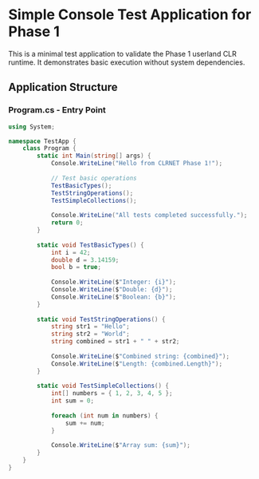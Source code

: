 # Simple Console Test Application for Phase 1

This is a minimal test application to validate the Phase 1 userland CLR runtime. It demonstrates basic execution without system dependencies.

## Application Structure

### Program.cs - Entry Point
```csharp
using System;

namespace TestApp {
    class Program {
        static int Main(string[] args) {
            Console.WriteLine("Hello from CLRNET Phase 1!");
            
            // Test basic operations
            TestBasicTypes();
            TestStringOperations();
            TestSimpleCollections();
            
            Console.WriteLine("All tests completed successfully.");
            return 0;
        }
        
        static void TestBasicTypes() {
            int i = 42;
            double d = 3.14159;
            bool b = true;
            
            Console.WriteLine($"Integer: {i}");
            Console.WriteLine($"Double: {d}");
            Console.WriteLine($"Boolean: {b}");
        }
        
        static void TestStringOperations() {
            string str1 = "Hello";
            string str2 = "World";
            string combined = str1 + " " + str2;
            
            Console.WriteLine($"Combined string: {combined}");
            Console.WriteLine($"Length: {combined.Length}");
        }
        
        static void TestSimpleCollections() {
            int[] numbers = { 1, 2, 3, 4, 5 };
            int sum = 0;
            
            foreach (int num in numbers) {
                sum += num;
            }
            
            Console.WriteLine($"Array sum: {sum}");
        }
    }
}